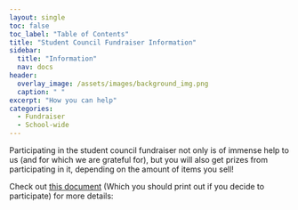 ```yaml
---
layout: single
toc: false
toc_label: "Table of Contents"
title: "Student Council Fundraiser Information"
sidebar:
  title: "Information"
  nav: docs
header:
  overlay_image: /assets/images/background_img.png
  caption: " "
excerpt: "How you can help"
categories:
  - Fundraiser
  - School-wide
---
```


Participating in the student council fundraiser not only is of immense help to us (and for which we are grateful for), but you will also get prizes from participating in it, depending on the amount of items you sell!

Check out [this document](http://lasastuco.org/assets/pdf/FundraiserInformation.pdf) (Which you should print out if you decide to participate) for more details:

